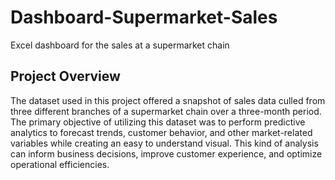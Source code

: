 # Dashboard-Supermarket-Sales
Excel dashboard for the sales at a supermarket chain

## Project Overview
The dataset used in this project offered a snapshot of sales data culled from three different branches of a supermarket chain over a three-month period. The primary objective of utilizing this dataset was to perform predictive analytics to forecast trends, customer behavior, and other market-related variables while creating an easy to understand visual.  This kind of analysis can inform business decisions, improve customer experience, and optimize operational efficiencies.
